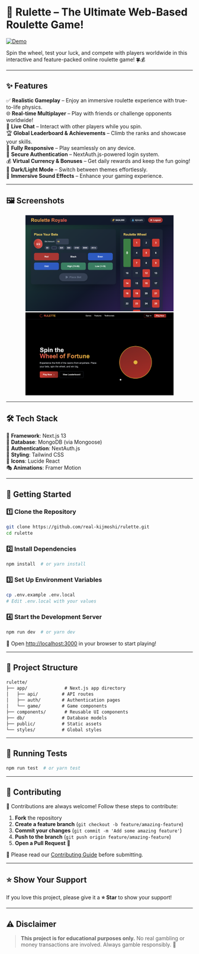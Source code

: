 # 🎰 Rulette – The Ultimate Web-Based Roulette Game!

[![Demo](https://img.shields.io/badge/Live%20Demo-%E2%86%92-blue?style=for-the-badge)](https://rullete-game.netlify.app/)

Spin the wheel, test your luck, and compete with players worldwide in this interactive and feature-packed online roulette game! 🍀💰

---

## ✨ Features

✅ **Realistic Gameplay** – Enjoy an immersive roulette experience with true-to-life physics.  
🌐 **Real-time Multiplayer** – Play with friends or challenge opponents worldwide!  
💬 **Live Chat** – Interact with other players while you spin.  
🏆 **Global Leaderboard & Achievements** – Climb the ranks and showcase your skills.  
📱 **Fully Responsive** – Play seamlessly on any device.  
🔐 **Secure Authentication** – NextAuth.js-powered login system.  
💰 **Virtual Currency & Bonuses** – Get daily rewards and keep the fun going!  
🌙 **Dark/Light Mode** – Switch between themes effortlessly.  
🎵 **Immersive Sound Effects** – Enhance your gaming experience.

---

## 🖼️ Screenshots

<p align="center">
  <img src="./screenshots/screen1.png" width="400px"/>
  <img src="./screenshots/screen2.png" width="400px"/>
</p>

---

## 🛠️ Tech Stack

🚀 **Framework**: Next.js 13  
🍃 **Database**: MongoDB (via Mongoose)  
🔑 **Authentication**: NextAuth.js  
🎨 **Styling**: Tailwind CSS  
🎯 **Icons**: Lucide React  
🎭 **Animations**: Framer Motion

---

## 🚀 Getting Started

### 1️⃣ Clone the Repository
```bash
git clone https://github.com/real-kijmoshi/rulette.git
cd rulette
```

### 2️⃣ Install Dependencies
```bash
npm install  # or yarn install
```

### 3️⃣ Set Up Environment Variables
```bash
cp .env.example .env.local
# Edit .env.local with your values
```

### 4️⃣ Start the Development Server
```bash
npm run dev  # or yarn dev
```

🎉 Open [http://localhost:3000](http://localhost:3000) in your browser to start playing!

---

## 📁 Project Structure

```
rulette/
├── app/              # Next.js app directory
│   ├── api/         # API routes
│   ├── auth/        # Authentication pages
│   └── game/        # Game components
├── components/       # Reusable UI components
├── db/              # Database models
├── public/          # Static assets
└── styles/          # Global styles
```

---

## 🧪 Running Tests
```bash
npm run test  # or yarn test
```

---

## 🤝 Contributing

🚀 Contributions are always welcome! Follow these steps to contribute:

1. **Fork** the repository
2. **Create a feature branch** (`git checkout -b feature/amazing-feature`)
3. **Commit your changes** (`git commit -m 'Add some amazing feature'`)
4. **Push to the branch** (`git push origin feature/amazing-feature`)
5. **Open a Pull Request** 🎉

📜 Please read our [Contributing Guide](CONTRIBUTING.md) before submitting.

---

## ⭐ Show Your Support

If you love this project, please give it a **⭐️ Star** to show your support!

---

## ⚠️ Disclaimer

> **This project is for educational purposes only.** No real gambling or money transactions are involved. Always gamble responsibly. 🎲